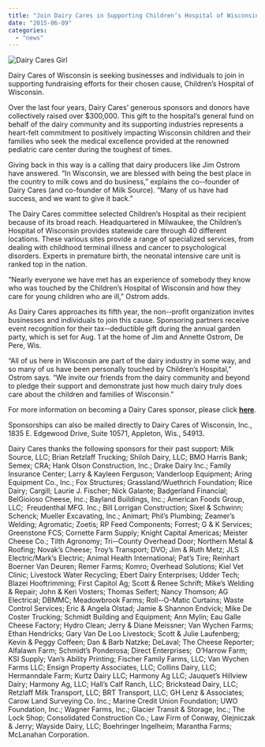 ```yaml
---
title: "Join Dairy Cares in Supporting Children’s Hospital of Wisconsin"
date: "2015-06-09"
categories: 
  - "news"
---
```


![Dairy Cares Girl](http://milk-source.local/wp-content/uploads/2015/06/Dairy-Cares-Girl-1024x683.jpg)

Dairy Cares of Wisconsin is seeking businesses and individuals to join in supporting fundraising efforts for their chosen cause, Children’s Hospital of Wisconsin.

Over the last four years, Dairy Cares’ generous sponsors and donors have collectively raised over $300,000. This gift to the hospital’s general fund on behalf of the dairy community and its supporting industries represents a heart-felt commitment to positively impacting Wisconsin children and their families who seek the medical excellence provided at the renowned pediatric care center during the toughest of times.

Giving back in this way is a calling that dairy producers like Jim Ostrom have answered. “In Wisconsin, we are blessed with being the best place in the country to milk cows and do business,” explains the co-‐founder of Dairy Cares (and co-founder of Milk Source). “Many of us have had success, and we want to give it back.”

The Dairy Cares committee selected Children’s Hospital as their recipient because of its broad reach. Headquartered in Milwaukee, the Children’s Hospital of Wisconsin provides statewide care through 40 different locations. These various sites provide a range of specialized services, from dealing with childhood terminal illness and cancer to psychological disorders. Experts in premature birth, the neonatal intensive care unit is ranked top in the nation.

“Nearly everyone we have met has an experience of somebody they know who was touched by the Children’s Hospital of Wisconsin and how they care for young children who are ill,” Ostrom adds.

As Dairy Cares approaches its fifth year, the non-­‐profit organization invites businesses and individuals to join this cause. Sponsoring partners receive event recognition for their tax-­‐deductible gift during the annual garden party, which is set for Aug. 1 at the home of Jim and Annette Ostrom, De Pere, Wis.

“All of us here in Wisconsin are part of the dairy industry in some way, and so many of us have been personally touched by Children’s Hospital,” Ostrom says. “We invite our friends from the dairy community and beyond to pledge their support and demonstrate just how much dairy truly does care about the children and families of Wisconsin.”

For more information on becoming a Dairy Cares sponsor, please click **[here](http://dairycaresofwisconsin.org/)**.

Sponsorships can also be mailed directly to Dairy Cares of Wisconsin, Inc., 1835 E. Edgewood Drive, Suite 10571, Appleton, Wis., 54913.

Dairy Cares thanks the following sponsors for their past support: Milk Source, LLC; Brian Retzlaff Trucking; Shiloh Dairy, LLC; BMO Harris Bank; Semex; CRA; Hank Olson Construction, Inc.; Drake Dairy Inc.; Family Insurance Center; Larry & Kayleen Ferguson; Vanderloop Equipment; Aring Equipment Co., Inc.; Fox Structures; Grassland/Wuethrich Foundation; Rice Dairy; Cargill; Laurie J. Fischer; Nick Galante; Badgerland Financial; BelGioioso Cheese, Inc.; Bayland Buildings, Inc.; American Foods Group, LLC;  Freudenthal MFG. Inc.; Bill Lorrigan Construction; Sixel & Schwinn; Schenck; Mueller Excavating, Inc.; Animart; Phil’s Plumbing; Zeamer’s Welding; Agromatic; Zoetis; RP Feed Components; Forrest; G & K Services; Greenstone FCS; Cornette Farm Supply; Knight Capital Americas; Meister Cheese Co.; Tilth Agronomy; Tri-­‐County Overhead Door; Northern Metal & Roofing; Novak’s Cheese; Troy’s Transport; DVO; Jim & Ruth Metz; JLS Electric/Mark’s Electric; Animal Health International; Pat’s Tire; Reinhart Boerner Van Deuren; Remer Farms; Komro; Overhead Solutions; Kiel Vet Clinic; Livestock Water Recycling; Ebert Dairy Enterprises; Udder Tech; Blazei Hooftrimming; First Capitol Ag; Scott & Renee Schrift; Mike’s Welding & Repair; John & Keri Vosters; Thomas Seifert; Nancy Thomson; AG Electrical; DBMMC; Meadowbrook Farms; Roll-‐O-­Matic Curtains; Waste Control Services; Eric & Angela Olstad; Jamie & Shannon Endvick; Mike De Coster Trucking; Schmidt Building and Equipment; Ann Mylin; Eau Galle Cheese Factory; Hydro Clean; Jerry & Diane Meissner; Van Wychen Farms; Ethan Hendricks; Gary Van De Loo Livestock; Scott & Julie Laufenberg; Kevin & Peggy Coffeen; Dan & Barb Natzke; DeLaval; The Cheese Reporter; Alfalawn Farm; Schmidt’s Ponderosa; Direct Enterprises;  O’Harrow Farm; KSI Supply; Van’s Ability Printing; Fischer Family Farms, LLC; Van Wychen Farms LLC; Ensign Property Associates, LLC; Collins Dairy, LLC; Hermanndale Farm; Kurtz Dairy LLC; Harmony Ag LLC; Jauquet’s Hillview Dairy; Harmony Ag, LLC; Hall’s Calf Ranch, LLC; Brickstead Dairy, LLC; Retzlaff Milk Transport, LLC; BRT Transport, LLC; GH Lenz & Associates; Carow Land Surveying Co. Inc.; Marine Credit Union Foundation; UWO Foundation, Inc.; Wagner Farms, Inc.; Glacier Transit & Storage, Inc.; The Lock Shop; Consolidated Construction Co.; Law Firm of Conway, Olejniczak & Jerry; Wayside Dairy, LLC; Boehringer Ingelheim; Marantha Farms; McLanahan Corporation.
